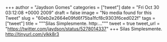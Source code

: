 
+++
author = "Jaydson Gomes"
categories = ["tweet"]
date = "Fri Oct 30 03:12:08 +0000 2009"
draft = false
image = "No media found for this Tweet"
slug = "60eb2e2664e09fd6f75ba1fcf8c9303f6ced022f"
tags = ["tweet"]
title = """Silas Simplesmente. http:..."""
tweet = true
tweet_url = "https://twitter.com/jaydson/status/5278014337"
+++
Silas Simplesmente. http://tinyurl.com/ylkk8r3
